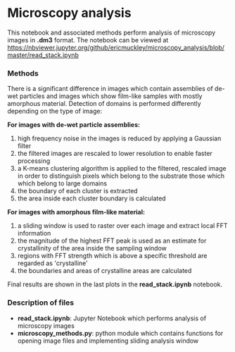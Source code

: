 # Microscopy analysis

This notebook and associated methods perform analysis of microscopy images in **.dm3** format. The notebook can be viewed at https://nbviewer.jupyter.org/github/ericmuckley/microscopy_analysis/blob/master/read_stack.ipynb


### Methods

There is a significant difference in images which contain assemblies of de-wet particles and images which show film-like samples with mostly amorphous material. Detection of domains is performed differently depending on the type of image:

**For images with de-wet particle assemblies:**
1. high frequency noise in the images is reduced by applying a Gaussian filter
2. the filtered images are rescaled to lower resolution to enable faster processing
3. a K-means clustering algorithm is applied to the filtered, rescaled image in order to distinguish pixels which belong to the substrate those which which belong to large domains
4. the boundary of each cluster is extracted
5. the area inside each cluster boundary is calculated


**For images with amorphous film-like material:**
1. a sliding window is used to raster over each image and extract local FFT information
2. the magnitude of the highest FFT peak is used as an estimate for crystallinity of the area inside the sampling window
3. regions with FFT strength which is above a specific threshold are regarded as 'crystalline'
4. the boundaries and areas of crystalline areas are calculated


Final results are shown in the last plots in the **read_stack.ipynb** notebook.

### Description of files

* **read_stack.ipynb**: Jupyter Notebook which performs analysis of microscopy images
* **microscopy_methods.py**: python module which contains functions for opening image files and implementing sliding analysis window

